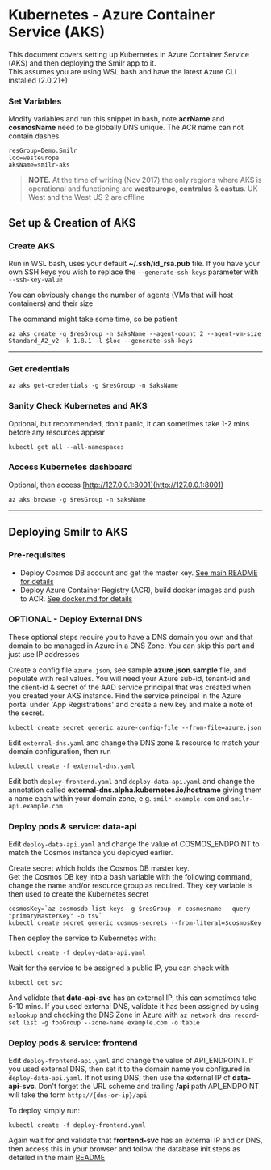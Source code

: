 # Kubernetes - Azure Container Service (AKS)
This document covers setting up Kubernetes in Azure Container Service (AKS) and then deploying the Smilr app to it.  
This assumes you are using WSL bash and have the latest Azure CLI installed (2.0.21+)

### Set Variables
Modify variables and run this snippet in bash, note **acrName** and **cosmosName** need to be globally DNS unique. The ACR name can not contain dashes

```
resGroup=Demo.Smilr
loc=westeurope
aksName=smilr-aks
```

> **NOTE.** At the time of writing (Nov 2017) the only regions where AKS is operational and functioning are **westeurope**, **centralus** & **eastus**. UK West and the West US 2 are offline

## Set up & Creation of AKS

### Create AKS 
Run in WSL bash, uses your default **~/.ssh/id_rsa.pub** file. If you have your own SSH keys you wish to replace the `--generate-ssh-keys` parameter with `--ssh-key-value`

You can obviously change the number of agents (VMs that will host containers) and their size

The command might take some time, so be patient 
```
az aks create -g $resGroup -n $aksName --agent-count 2 --agent-vm-size Standard_A2_v2 -k 1.8.1 -l $loc --generate-ssh-keys
```

---

### Get credentials
```
az aks get-credentials -g $resGroup -n $aksName
```

### Sanity Check Kubernetes and AKS
Optional, but recommended, don't panic, it can sometimes take 1-2 mins before any resources appear
```
kubectl get all --all-namespaces
```

### Access Kubernetes dashboard 
Optional, then access [http://127.0.0.1:8001](http://127.0.0.1:8001)
```
az aks browse -g $resGroup -n $aksName
```

---

## Deploying Smilr to AKS

### Pre-requisites 
- Deploy Cosmos DB account and get the master key. [See main README for details](../../../../#db)
- Deploy Azure Container Registry (ACR), build docker images and push to ACR. [See docker.md for details](docker.md)

### OPTIONAL - Deploy External DNS
These optional steps require you to have a DNS domain you own and that domain to be managed in Azure in a DNS Zone. You can skip this part and just use IP addresses

Create a config file `azure.json`, see sample **azure.json.sample** file, and populate with real values. You will need your Azure sub-id, tenant-id and the client-id & secret of the AAD service principal that was created when you created your AKS instance. Find the service principal in the Azure portal under 'App Registrations' and create a new key and make a note of the secret.

```
kubectl create secret generic azure-config-file --from-file=azure.json
```

Edit `external-dns.yaml` and change the DNS zone & resource to match your domain configuration, then run
```
kubectl create -f external-dns.yaml
```

Edit both `deploy-frontend.yaml` and `deploy-data-api.yaml` and change the annotation called **external-dns.alpha.kubernetes.io&#8203;/&#8203;hostname** giving them a name each within your domain zone, e.g. `smilr.example.com` and `smilr-api.example.com`


### Deploy pods & service: data-api
Edit `deploy-data-api.yaml` and change the value of COSMOS_ENDPOINT to match the Cosmos instance you deployed earlier. 

Create secret which holds the Cosmos DB master key.  
Get the Cosmos DB key into a bash variable with the following command, change the name and/or resource group as required. They key variable is then used to create the Kubernetes secret
```
cosmosKey=`az cosmosdb list-keys -g $resGroup -n cosmosname --query "primaryMasterKey" -o tsv`
kubectl create secret generic cosmos-secrets --from-literal=$cosmosKey
```

Then deploy the service to Kubernetes with: 
```
kubectl create -f deploy-data-api.yaml
```
Wait for the service to be assigned a public IP, you can check with 
```
kubectl get svc
```
And validate that **data-api-svc** has an external IP, this can sometimes take 5-10 mins. If you used external DNS, validate it has been assigned by using `nslookup` and checking the DNS Zone in Azure with `az network dns record-set list -g fooGroup --zone-name example.com -o table`


### Deploy pods & service: frontend
Edit `deploy-frontend-api.yaml` and change the value of API_ENDPOINT. If you used external DNS, then set it to the domain name you configured in `deploy-data-api.yaml`. If not using DNS, then use the external IP of **data-api-svc**. Don't forget the URL scheme and trailing **/api** path API_ENDPOINT will take the form `http://{dns-or-ip}/api`

To deploy simply run: 
```
kubectl create -f deploy-frontend.yaml
```
Again wait for and validate that **frontend-svc** has an external IP and or DNS, then access this in your browser and follow the database init steps as detailed in the main [README](../../../../#db)